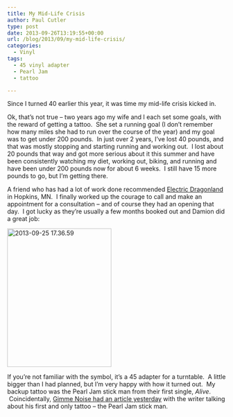 ```yaml
---
title: My Mid-Life Crisis
author: Paul Cutler
type: post
date: 2013-09-26T13:19:55+00:00
url: /blog/2013/09/my-mid-life-crisis/
categories:
  - Vinyl
tags:
  - 45 vinyl adapter
  - Pearl Jam
  - tattoo

---
```

Since I turned 40 earlier this year, it was time my mid-life crisis kicked in.

Ok, that&#8217;s not true &#8211; two years ago my wife and I each set some goals, with the reward of getting a tattoo.  She set a running goal (I don&#8217;t remember how many miles she had to run over the course of the year) and my goal was to get under 200 pounds.  In just over 2 years, I&#8217;ve lost 40 pounds, and that was mostly stopping and starting running and working out.  I lost about 20 pounds that way and got more serious about it this summer and have been consistently watching my diet, working out, biking, and running and have been under 200 pounds now for about 6 weeks.  I still have 15 more pounds to go, but I&#8217;m getting there.

A friend who has had a lot of work done recommended [Electric Dragonland][1] in Hopkins, MN.  I finally worked up the courage to call and make an appointment for a consultation &#8211; and of course they had an opening that day.  I got lucky as they&#8217;re usually a few months booked out and Damion did a great job:
  
[<img class="aligncenter" alt="2013-09-25 17.36.59" src="https://i1.wp.com/farm3.staticflickr.com/2846/9942218054_3f898571e4_n.jpg?resize=240%2C320" width="240" height="320" align="center" data-recalc-dims="1" />][2]

If you&#8217;re not familiar with the symbol, it&#8217;s a 45 adapter for a turntable.  A little bigger than I had planned, but I&#8217;m very happy with how it turned out.  My backup tattoo was the Pearl Jam stick man from their first single, _Alive_.  Coincidentally, [Gimme Noise had an article yesterday][3] with the writer talking about his first and only tattoo &#8211; the Pearl Jam stick man.

 [1]: http://www.electricdragonland.com/
 [2]: http://www.flickr.com/photos/silwenae/9942218054/ "2013-09-25 17.36.59 by pcutler, on Flickr"
 [3]: http://blogs.citypages.com/gimmenoise/2013/09/the_story_of_my_pearl_jam_tattoo_and_why_i_still_love_it.php
